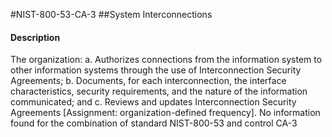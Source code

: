#NIST-800-53-CA-3
##System Interconnections
#### Description
The organization:
  a.  Authorizes connections from the information system to other information systems through the use of Interconnection Security Agreements;
  b.  Documents, for each interconnection, the interface characteristics, security requirements, and the nature of the information communicated; and
  c.  Reviews and updates Interconnection Security Agreements [Assignment: organization-defined frequency].
No information found for the combination of standard NIST-800-53 and control CA-3
